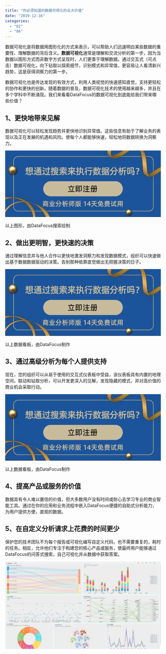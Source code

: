 ```yaml
---
title: "你必须知道的数据可视化的五大价值"
date: "2019-12-16"
categories: 
  - "02"
  - "06"
---
```


数据可视化是将数据用图形化的方式来表示，可以帮助人们迅速明白某些数据的重要性、理解数据的背后含义。**数据可视化**通常是理解和交流分析的第一步，因为当数据以图形方式而非数字方式呈现时，人们更善于理解数据。通过交互式（可点击）数据可视化，向下钻取以探索细节，识别模式和异常值，更容易让人看清新兴趋势，这是获得洞察力的第一步。

数据可视化也是传达发现的有效方式，利用人类视觉的快速感知直觉，支持更轻松的协作和更快的创新。随着数据的普及，数据可视化技术的使用越来越多，并且在多个学科中不断涌现。我们来看看DataFocus的数据可视化到底能给我们带来哪些价值？

## 1、更快地带来见解

数据可视化可以轻松发现趋势并更快地识别异常值。这些信息有助于了解业务的表现以及正在发展的机遇和风险。使每个人都能够快速，轻松地将数据转换为洞察力。

![](images/word-image-62.png)

以上图形，由DataFocus搜索绘制

## 2、做出更明智，更快速的决策

通过理解信息并与他人合作以更快地激发洞察力和发现数据模式，组织可以快速做出基于数据数据驱动的决策。告别那种依靠直觉做出无把握决策的日子。

![](images/word-image-63.png)

以上数据看板，由DataFocus制作

## 3、通过高级分析为每个人提供支持

现在，您的组织可以从易于使用的交互式仪表板中受益，该仪表板具有内置的地理空间，联动和钻取分析，可以开发更深入的见解，发现隐藏的模式，并对高价值的商业机会采取行动。

![](images/word-image-64.png)

以上数据看板，由DataFocus制作

## 4、提高产品或服务的价值

数据具有令人难以置信的价值，但大多数用户没有时间或耐心去学习专业的商业智能工具。通过在你的应用和业务流程中嵌入DataFocus便捷的自助式分析能力，为用户提供方便，直观的数据。

## 5、在自定义分析请求上花费的时间更少

保护您的技术团队不为每个报告或可视化编写自定义代码，也不需要重复的，耗时的任务。相反，允许他们专注于构建您的核心产品或服务，使最终用户能够通过DataFocus的问答式搜索，自己可视化并从数据中获取答案。

![](images/word-image-65.png)
